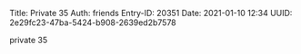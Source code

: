Title: Private 35
Auth: friends
Entry-ID: 20351
Date: 2021-01-10 12:34
UUID: 2e29fc23-47ba-5424-b908-2639ed2b7578

private 35
